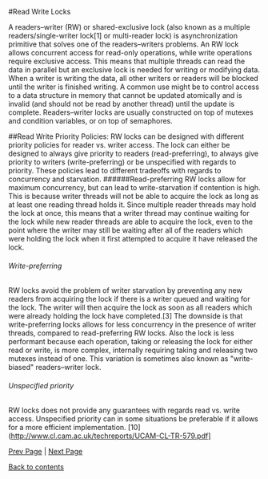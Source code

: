 #Read Write Locks

A readers–writer (RW) or shared-exclusive lock (also known as a multiple readers/single-writer lock[1] or multi-reader lock) is asynchronization primitive that solves one of the readers–writers problems. An RW lock allows concurrent access for read-only operations, while write operations require exclusive access. This means that multiple threads can read the data in parallel but an exclusive lock is needed for writing or modifying data. When a writer is writing the data, all other writers or readers will be blocked until the writer is finished writing. A common use might be to control access to a data structure in memory that cannot be updated atomically and is invalid (and should not be read by another thread) until the update is complete.
Readers–writer locks are usually constructed on top of mutexes and condition variables, or on top of semaphores.


##Read Write Priority Policies:
RW locks can be designed with different priority policies for reader vs. writer access. The lock can either be designed to always give priority to readers (read-preferring), to always give priority to writers (write-preferring) or be unspecified with regards to priority. These policies lead to different tradeoffs with regards to concurrency and starvation.
######Read-preferring
RW locks allow for maximum concurrency, but can lead to write-starvation if contention is high. This is because writer threads will not be able to acquire the lock as long as at least one reading thread holds it. Since multiple reader threads may hold the lock at once, this means that a writer thread may continue waiting for the lock while new reader threads are able to acquire the lock, even to the point where the writer may still be waiting after all of the readers which were holding the lock when it first attempted to acquire it have released the lock.
######	Write-preferring 
RW locks avoid the problem of writer starvation by preventing any new readers from acquiring the lock if there is a writer queued and waiting for the lock. The writer will then acquire the lock as soon as all readers which were already holding the lock have completed.[3] The downside is that write-preferring locks allows for less concurrency in the presence of writer threads, compared to read-preferring RW locks. Also the lock is less performant because each operation, taking or releasing the lock for either read or write, is more complex, internally requiring taking and releasing two mutexes instead of one. This variation is sometimes also known as "write-biased" readers–writer lock. 
######	Unspecified priority 
RW locks does not provide any guarantees with regards read vs. write access. Unspecified priority can in some situations be preferable if it allows for a more efficient implementation. [10](http://www.cl.cam.ac.uk/techreports/UCAM-CL-TR-579.pdf]



<Text Here>

[Prev Page](https://github.com/Krithika-Balan2290/Concurrency-Design-Patterns/blob/master/Docs/reactor.md) | [Next Page](https://github.com/Krithika-Balan2290/Concurrency-Design-Patterns/blob/master/Docs/thread_pools.md)
 
 [Back to contents](https://github.com/Krithika-Balan2290/Concurrency-Design-Patterns/blob/master/Index.md)
